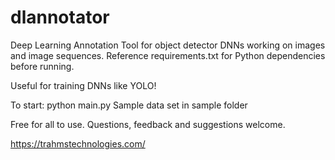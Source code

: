 # dlannotator
Deep Learning Annotation Tool for object detector DNNs working on images and image sequences.
Reference requirements.txt for Python dependencies before running.

Useful for training DNNs like YOLO!

To start: python main.py
Sample data set in sample folder

Free for all to use.  Questions, feedback and suggestions welcome.

https://trahmstechnologies.com/

